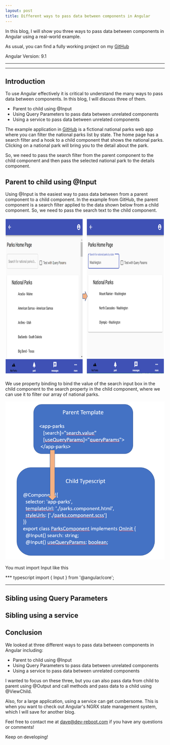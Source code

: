 ```yaml
---
layout: post
title: Different ways to pass data between components in Angular
---
```


In this blog, I will show you three ways to pass data between components in Angular using a real-world example.

As usual, you can find a fully working project on my [GitHub](https://github.com/DaveStaudenmaier/AngularShareData)

Angular Version: 9.1

----
****

## Introduction

To use Angular effectively it is critical to understand the many ways to pass data between components.   In this blog, I will discuss three of them.
- Parent to child using @Input
- Using Query Parameters to pass data between unrelated components
- Using a service to pass data between unrelated components

The example application in [GitHub](https://github.com/DaveStaudenmaier/AngularShareData) is a fictional national parks web app where you can filter the national parks list by state.  The home page has a search filter and a hook to a child component that shows the national parks.  Clicking on a national park will bring you to the detail about the park.  

So, we need to pass the search filter from the parent component to the child component and then pass the selected national park to the details component.

## Parent to child using @Input
Using @Input is the easiest way to pass data between from a parent component to a child component.  In the example from GitHub, the parent component is a search filter applied to the data shown below from a child component.   So, we need to pass the search text to the child component. 

<img src="/images/blog/share-data/search.png" height="500px">

We use property binding to bind the value of the search input box in the child component to the search property in the child component, where we can use it to filter our array of national parks.

<img src="/images/blog/share-data/Input.png" height="500px">

You must import Input like this 

*** typescript
import { Input } from '@angular/core';
***

## Sibling using Query Parameters

## Sibling using a service

## Conclusion

We looked at three different ways to pass data between components in Angular including:
- Parent to child using @Input
- Using Query Parameters to pass data between unrelated components
- Using a service to pass data between unrelated components

I wanted to focus on these three, but you can also pass data from child to parent using @Output and call methods and pass data to a child using @ViewChild.

Also, for a large application, using a service can get cumbersome.  This is when you want to check out Angular's NGRX state management system, which I will save for another blog.

Feel free to contact me at [dave@dev-reboot.com](mailto:dave@dev-reboot.com) if you have any questions or comments!

Keep on developing!
